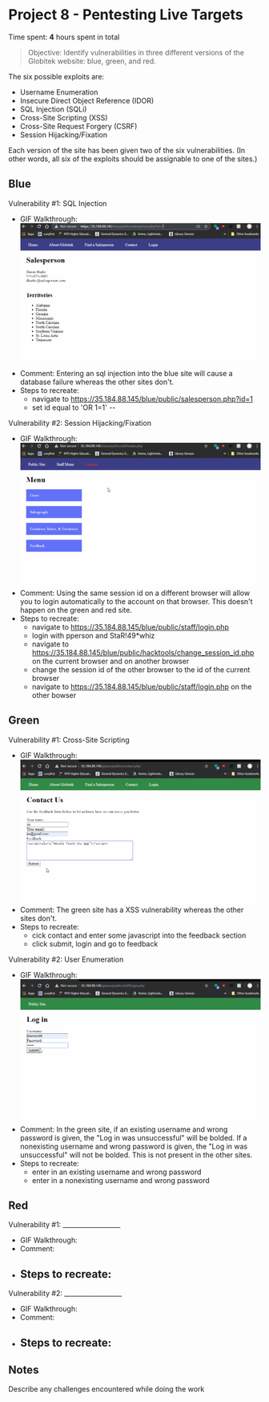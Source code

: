 # Project 8 - Pentesting Live Targets

Time spent: **4** hours spent in total

> Objective: Identify vulnerabilities in three different versions of the Globitek website: blue, green, and red.

The six possible exploits are:
* Username Enumeration
* Insecure Direct Object Reference (IDOR)
* SQL Injection (SQLi)
* Cross-Site Scripting (XSS)
* Cross-Site Request Forgery (CSRF)
* Session Hijacking/Fixation

Each version of the site has been given two of the six vulnerabilities. (In other words, all six of the exploits should be assignable to one of the sites.)

## Blue

Vulnerability #1: SQL Injection
 - GIF Walkthrough:
	![](./sqlinjection.gif)
 - Comment: Entering an sql injection into the blue site will cause a database failure whereas the other sites don't.
 - Steps to recreate:
	- navigate to https://35.184.88.145/blue/public/salesperson.php?id=1
	- set id equal to 'OR 1=1' --

Vulnerability #2: Session Hijacking/Fixation
 - GIF Walkthrough:
	![](./sessionhijacking.gif)
 - Comment: Using the same session id on a different browser will allow you to login automatically to the account on that browser. This doesn't happen on the green and red site.
 - Steps to recreate:
	- navigate to https://35.184.88.145/blue/public/staff/login.php
	- login with pperson and StaR!49*whiz
	- navigate to https://35.184.88.145/blue/public/hacktools/change_session_id.php on the current browser and on another browser
	- change the session id of the other browser to the id of the current browser
	- navigate to https://35.184.88.145/blue/public/staff/login.php on the other bowser
	
## Green

Vulnerability #1: Cross-Site Scripting
 - GIF Walkthrough:
	![](./XSS.gif)
 - Comment: The green site has a XSS vulnerability whereas the other sites don't.
 - Steps to recreate:
	- cick contact and enter some javascript into the feedback section
	- click submit, login and go to feedback
	
Vulnerability #2: User Enumeration
 - GIF Walkthrough:
	![](./userenumeration.gif)
 - Comment: In the green site, if an existing username and wrong password is given, the "Log in was unsuccessful" will be bolded. If a nonexisting username and wrong password is given, the "Log in was unsuccessful" will not be bolded. This is not present in the other sites.
 - Steps to recreate:
	- enter in an existing username and wrong password
	- enter in a nonexisting username and wrong password

## Red

Vulnerability #1: __________________
 - GIF Walkthrough:
	![]()
 - Comment:
 - Steps to recreate:
	- 
	
Vulnerability #2: __________________
 - GIF Walkthrough:
	![]()
 - Comment:
 - Steps to recreate:
	- 

## Notes

Describe any challenges encountered while doing the work
